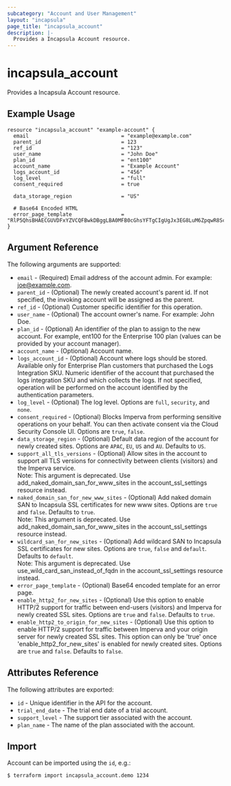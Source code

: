 ```yaml
---
subcategory: "Account and User Management"
layout: "incapsula"
page_title: "incapsula_account"
description: |-
  Provides a Incapsula Account resource.
---
```


# incapsula_account

Provides a Incapsula Account resource. 

## Example Usage

```hcl
resource "incapsula_account" "example-account" {
  email                              = "example@example.com"
  parent_id                          = 123
  ref_id                             = "123"
  user_name                          = "John Doe"
  plan_id                            = "ent100"
  account_name                       = "Example Account"
  logs_account_id                    = "456"
  log_level                          = "full"
  consent_required                   = true

  data_storage_region                = "US"

  # Base64 Encoded HTML
  error_page_template                = "RlP5QhsBHAECGUVDFxYZVCQFBwkDBggLBA0MFB0cGhsYFTgCIgUgJx3EG8LuM6ZpqwR8ScEztVwTqbxuB8..."
}
```

## Argument Reference

The following arguments are supported:

* `email` - (Required) Email address of the account admin. For example: joe@example.com.
* `parent_id` - (Optional) The newly created account's parent id. If not specified, the invoking account will be assigned as the parent.
* `ref_id` - (Optional) Customer specific identifier for this operation.
* `user_name` - (Optional) The account owner's name. For example: John Doe.
* `plan_id` - (Optional) An identifier of the plan to assign to the new account. For example, ent100 for the Enterprise 100 plan (values can be provided by your account manager).
* `account_name` - (Optional) Account name.
* `logs_account_id` - (Optional) Account where logs should be stored. Available only for Enterprise Plan customers that purchased the Logs Integration SKU. Numeric identifier of the account that purchased the logs integration SKU and which collects the logs. If not specified, operation will be performed on the account identified by the authentication parameters.
* `log_level` - (Optional) The log level. Options are `full`, `security`, and `none`.
* `consent_required` - (Optional) Blocks Imperva from performing sensitive operations on your behalf. You can then activate consent via the Cloud Security Console UI. Options are `true`, `false`.
* `data_storage_region` - (Optional) Default data region of the account for newly created sites. Options are `APAC`, `EU`, `US` and `AU`. Defaults to `US`.
* `support_all_tls_versions` - (Optional) Allow sites in the account to support all TLS versions for connectivity between clients (visitors) and the Imperva service.  
                               Note: This argument is deprecated. Use add_naked_domain_san_for_www_sites in the account_ssl_settings resource instead.  
* `naked_domain_san_for_new_www_sites` - (Optional) Add naked domain SAN to Incapsula SSL certificates for new www sites. Options are `true` and `false`. Defaults to `true`.  
                                         Note: This argument is deprecated. Use add_naked_domain_san_for_www_sites in the account_ssl_settings resource instead.
* `wildcard_san_for_new_sites` - (Optional) Add wildcard SAN to Incapsula SSL certificates for new sites. Options are `true`, `false` and `default`. Defaults to `default`.  
                               Note: This argument is deprecated. Use use_wild_card_san_instead_of_fqdn in the account_ssl_settings resource instead.
* `error_page_template` - (Optional) Base64 encoded template for an error page.
* `enable_http2_for_new_sites` - (Optional) Use this option to enable HTTP/2 support for traffic between end-users (visitors) and Imperva for newly created SSL sites. Options are `true` and `false`. Defaults to `true`.
* `enable_http2_to_origin_for_new_sites` - (Optional) Use this option to enable HTTP/2 support for traffic between Imperva and your origin server for newly created SSL sites. This option can only be 'true' once 'enable_http2_for_new_sites' is enabled for newly created sites. Options are `true` and `false`. Defaults to `false`.

## Attributes Reference

The following attributes are exported:

* `id` - Unique identifier in the API for the account.
* `trial_end_date` - The trial end date of a trial account.
* `support_level` - The support tier associated with the account.
* `plan_name` - The name of the plan associated with the account.

## Import

Account can be imported using the `id`, e.g.:

```
$ terraform import incapsula_account.demo 1234
```
